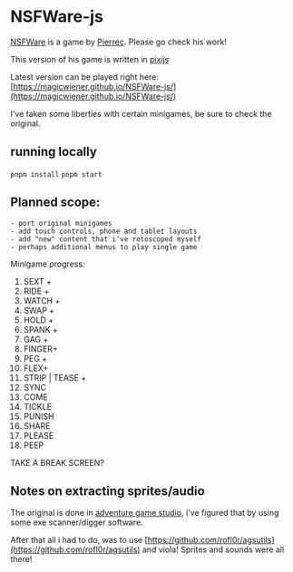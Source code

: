 # NSFWare-js

[NSFWare](https://pierrec.itch.io/nsfware) is a game by [Pierrec](https://pierrec.itch.io/). Please go check his work!

This version of his game is written in [pixijs](https://pixijs.com/)

Latest version can be played right here: [https://magicwiener.github.io/NSFWare-js/](https://magicwiener.github.io/NSFWare-js/) 

I've taken some liberties with certain minigames, be sure to check the original.

## running locally

`pnpm install`
`pnpm start`

## Planned scope:
    - port original minigames
    - add touch controls, phone and tablet layouts
    - add "new" content that i've rotoscoped myself
    - perhaps additional menus to play single game

Minigame progress:

1. SEXT +
2. RIDE +
3. WATCH + 
4. SWAP +
5. HOLD +
6. SPANK +
7. GAG +
8. FINGER+
9. PEG +
10. FLEX+
11. STRIP | TEASE + 
12. SYNC
13. COME
14. TICKLE
15. PUNISH
16. SHARE
17. PLEASE
18. PEEP 



TAKE A BREAK SCREEN?

## Notes on extracting sprites/audio

The original is done in [adventure game studio](https://www.adventuregamestudio.co.uk/), i've figured that by using some exe scanner/digger software.

After that all i had to do, was to use [https://github.com/rofl0r/agsutils](https://github.com/rofl0r/agsutils) and viola! Sprites and sounds were all there!